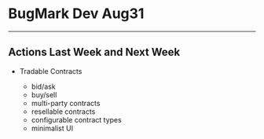 # BugMark Dev Aug31

---

## Actions Last Week and Next Week

* Tradable Contracts

  - bid/ask
  - buy/sell 
  - multi-party contracts
  - resellable contracts
  - configurable contract types
  - minimalist UI

